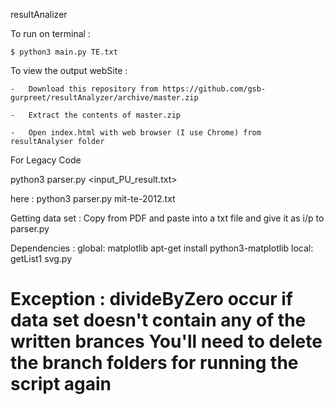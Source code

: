 resultAnalizer

To run on terminal :

	$ python3 main.py TE.txt


To view the output webSite :

	-	Download this repository from https://github.com/gsb-gurpreet/resultAnalyzer/archive/master.zip

	-	Extract the contents of master.zip 

	-	Open index.html with web browser (I use Chrome) from resultAnalyser folder



For Legacy Code

python3 parser.py <input_PU_result.txt>

here :
	python3 parser.py mit-te-2012.txt

Getting data set :
	Copy from PDF and paste into a txt file and give it as i/p to parser.py
	
Dependencies :
	global:
		matplotlib
		apt-get install python3-matplotlib
	local:
		getList1
		svg.py
	
Exception :
	divideByZero occur if data set doesn't contain any of the written brances
	You'll need to delete the branch folders for running the script again
=======
